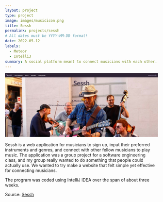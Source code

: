 ```yaml
---
layout: project
type: project
image: images/musicicon.png
title: Sessh
permalink: projects/sessh
# All dates must be YYYY-MM-DD format!
date: 2022-05-12
labels:
  - Meteor
  - IntelliJ
summary: A social platform meant to connect musicians with each other.
---
```


<img class="ui large center floated rounded image" src="../images/sesshHome.jpg">

Sessh is a web application for musicians to sign up, input their preferred instruments and genres, and connect with other fellow musicians to play music. The application was a group project for a software engineering class, and my group really wanted to do something that people could actually use. We wanted to try make a website that felt simple yet effective for connecting musicians.

The program was coded using IntelliJ IDEA over the span of about three weeks. 



Source: <a href="https://github.com/mox-amber/sessh"><i class="large github icon"></i>Sessh</a>
